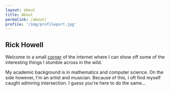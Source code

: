 ```yaml
---
layout: about
title: About
permalink: /about/
profile: '/img/profileport.jpg'
---
```


## Rick Howell


Welcome to a small [corner](https://en.wikipedia.org//wiki/Weierstrass_function) of the internet where I can show off some of the interesting things I stumble across in the wild. 

My academic background is in mathematics and computer science. On the side however, I'm an artist and musician. Because of this, I oft find myself caught admiring intersection. I guess you're here to do the same...